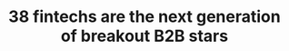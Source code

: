 ---
title: 38 fintechs are the next generation of breakout B2B stars
link: https://www.businessinsider.com/fintech-b2b-early-stage-business-investors-finance-2020-7#moov-25
publication: Business Insider
---